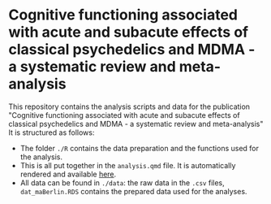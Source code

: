 # Cognitive functioning associated with acute and subacute effects of classical psychedelics and MDMA - a systematic review and meta-analysis

This repository contains the analysis scripts and data for the publication "Cognitive functioning associated with acute and subacute effects of classical psychedelics and MDMA - a systematic review and meta-analysis"
It is structured as follows:
- The folder `./R` contains the data preparation and the functions used for the analysis.
- This is all put together in the `analysis.qmd` file. It is automatically rendered and available [here](https://nickhaf.github.io/MDMA_Psychedelics_meta/).
- All data can be found in `./data`: the raw data in the `.csv` files, `dat_maBerlin.RDS` contains the prepared data used for the analyses.  

